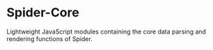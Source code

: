 # Spider-Core
Lightweight JavaScript modules containing the core data parsing and rendering functions of Spider.
